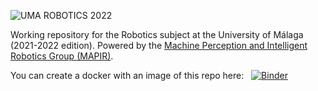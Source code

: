 ![UMA ROBOTICS 2022](https://github.com/jotaraul/uma_robotics_2022/blob/main/utils/logo_uma_robotics_2022.png "UMA ROBOTICS 2022 logo")

Working repository for the Robotics subject at the University of Málaga (2021-2022 edition). Powered by the [Machine Perception and Intelligent Robotics Group (MAPIR)](http:mapir.isa.uma.es).

You can create a docker with an image of this repo here: &nbsp; [![Binder](https://mybinder.org/badge_logo.svg)](https://mybinder.org/v2/gh/antruizmlg/robotic_notebooks/master)

